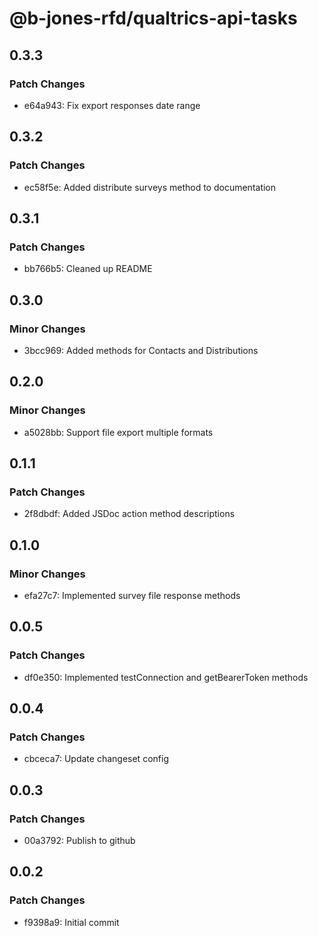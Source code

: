 # @b-jones-rfd/qualtrics-api-tasks

## 0.3.3

### Patch Changes

- e64a943: Fix export responses date range

## 0.3.2

### Patch Changes

- ec58f5e: Added distribute surveys method to documentation

## 0.3.1

### Patch Changes

- bb766b5: Cleaned up README

## 0.3.0

### Minor Changes

- 3bcc969: Added methods for Contacts and Distributions

## 0.2.0

### Minor Changes

- a5028bb: Support file export multiple formats

## 0.1.1

### Patch Changes

- 2f8dbdf: Added JSDoc action method descriptions

## 0.1.0

### Minor Changes

- efa27c7: Implemented survey file response methods

## 0.0.5

### Patch Changes

- df0e350: Implemented testConnection and getBearerToken methods

## 0.0.4

### Patch Changes

- cbceca7: Update changeset config

## 0.0.3

### Patch Changes

- 00a3792: Publish to github

## 0.0.2

### Patch Changes

- f9398a9: Initial commit
